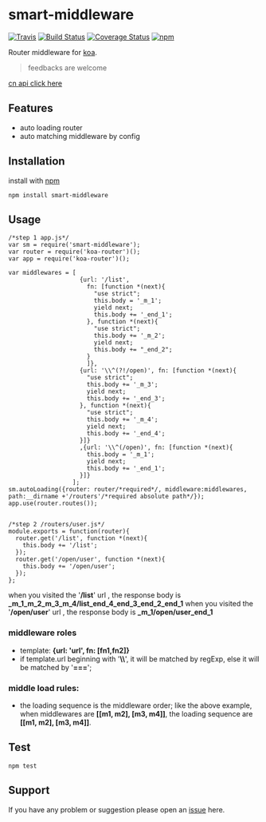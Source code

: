 # smart-middleware

[![Travis](https://img.shields.io/badge/npm-1.0.0-brightgreen.svg?style=flat-square)](https://www.npmjs.com/package/smart-middleware)
[![Build Status](https://travis-ci.org/amenema/smart-middleware.svg?branch=master)](https://travis-ci.org/amenema/smart-middleware)
[![Coverage Status](https://coveralls.io/repos/github/amenema/smart-middleware/badge.svg?branch=master)](https://coveralls.io/github/amenema/smart-middleware?branch=master)
[![npm](https://img.shields.io/npm/l/express.svg?style=flat-square)](https://github.com/amenema/smart-middleware/https://github.com/amenema/smart-middleware/blob/master/LICENSE)
 
 Router middleware for [koa](https://github.com/koajs/koa/).

> feedbacks are welcome


[cn api click here](http://menzhongxin.com/2016/11/17/smart-middleware/)
## Features
* auto loading router
* auto matching middleware by config 

## Installation
install with [npm](https://www.npmjs.com/package/smart-middleware)
```
npm install smart-middleware
```

## Usage
```
/*step 1 app.js*/
var sm = require('smart-middleware');
var router = require('koa-router')();
var app = require('koa-router')();

var middlewares = [
                    {url: '/list',
                      fn: [function *(next){
                        "use strict";
                        this.body = '_m_1';
                        yield next;
                        this.body += '_end_1';
                      }, function *(next){
                        "use strict";
                        this.body += '_m_2';
                        yield next;
                        this.body += "_end_2";
                      }
                      ]},
                    {url: '\\^(?!/open)', fn: [function *(next){
                      "use strict";
                      this.body += '_m_3';
                      yield next;
                      this.body += '_end_3';
                    }, function *(next){
                      "use strict";
                      this.body += '_m_4';
                      yield next;
                      this.body += '_end_4';
                    }]}
                    ,{url: '\\^(/open)', fn: [function *(next){
                      this.body = '_m_1';
                      yield next;
                      this.body += '_end_1';
                    }]}
                  ];
sm.autoLoading({router: router/*required*/, middleware:middlewares, path:__dirname +'/routers'/*required absolute path*/});
app.use(router.routes());


/*step 2 /routers/user.js*/
module.exports = function(router){
  router.get('/list', function *(next){
    this.body += '/list';
  });
  router.get('/open/user', function *(next){
    this.body += '/open/user';
  });
};
```

when you visited the '**/list**' url , the response body is **\_m_1_m_2_m_3_m_4/list_end_4_end_3_end_2_end_1**
when you visited the '**/open/user**'  url , the response body is **\_m_1/open/user_end_1** 

### middleware roles
 * template: **\{url: 'url', fn: [fn1,fn2]}**
 * if template.url beginning with '**\\\\**', it will be matched by regExp, else it will be matched by '**===**'; 

### middle load rules:
* the loading sequence is the middleware order; like the above example, when middlewares are **\[[m1, m2], [m3, m4]]**, 
the loading sequence are **\[[m1, m2], [m3, m4]]**.  

## Test
```
npm test
```

## Support
If you have any problem or suggestion please open an [issue](https://github.com/amenema/smart-middleware/issues) here.



